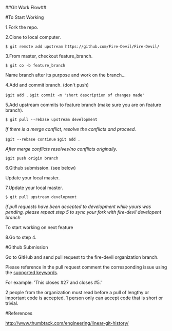 ##Git Work Flow##


#To Start Working

1.Fork the repo.

2.Clone to local computer.

`$ git remote add upstream https://github.com/Fire-Devil/Fire-Devil/`

3.From  master, checkout feature_branch.

`$ git co -b feature_branch`

Name branch after its purpose and work on the branch...

4.Add and commit branch. (don't push)

`$git add .`
`$git commit -m 'short description of changes made'`

5.Add upstream commits to feature branch (make sure you are on feature branch).

`$ git pull --rebase upstream development`

_If there is a merge conflict, resolve the conflicts and proceed._

`$git --rebase continue`
`$git add .`


_After merge conflicts resolves/no conflicts originally._

`$git push origin branch`

6.Github submission. (see below)

Update your local master.

7.Update your local master.

`$ git pull upstream development`

_if pull requests have been accepted to development while yours
was pending, please repeat step 5 to sync your fork with fire-devil developent branch_

To start working on next feature

8.Go to step 4.

#Github Submission

Go to GitHub and send pull request to the fire-devil organization branch.

Please reference in the pull request comment the corresponding issue using the [supported keywords](https://help.github.com/articles/closing-issues-via-commit-messages/).

For example: 'This closes #27 and closes #5.'

2 people from the organization must read before a pull of lengthy or important code is accepted. 1 person only can accept code that is short or trivial.

#References

http://www.thumbtack.com/engineering/linear-git-history/
